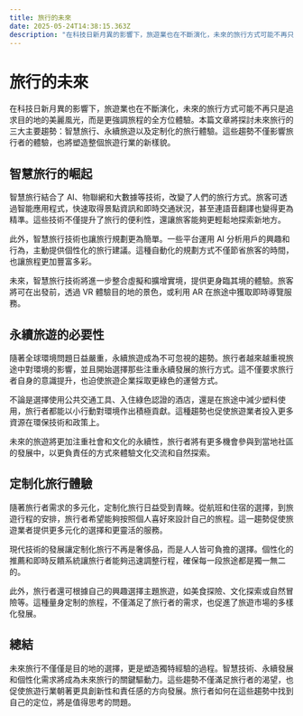 ```yaml
---
title: 旅行的未來
date: 2025-05-24T14:38:15.363Z
description: "在科技日新月異的影響下，旅遊業也在不斷演化，未來的旅行方式可能不再只是追求目的地的美麗風光，而是更強調旅程的全方位體驗。本篇文章將探討未來旅行的三大主要趨勢：智慧旅行、永續旅遊以及定制化的旅行體驗。這些趨勢不僅影響旅行者的體驗，也將塑造整個旅遊行業的新樣貌。"
---
```


# 旅行的未來

在科技日新月異的影響下，旅遊業也在不斷演化，未來的旅行方式可能不再只是追求目的地的美麗風光，而是更強調旅程的全方位體驗。本篇文章將探討未來旅行的三大主要趨勢：智慧旅行、永續旅遊以及定制化的旅行體驗。這些趨勢不僅影響旅行者的體驗，也將塑造整個旅遊行業的新樣貌。

## 智慧旅行的崛起

智慧旅行結合了 AI、物聯網和大數據等技術，改變了人們的旅行方式。旅客可透過智能應用程式，快速取得景點資訊和即時交通狀況，甚至連語音翻譯也變得更為精準。這些技術不僅提升了旅行的便利性，還讓旅客能夠更輕鬆地探索新地方。

此外，智慧旅行技術也讓旅行規劃更為簡單。一些平台運用 AI 分析用戶的興趣和行為，主動提供個性化的旅行建議。這種自動化的規劃方式不僅節省旅客的時間，也讓旅程更加豐富多彩。

未來，智慧旅行技術將進一步整合虛擬和擴增實境，提供更身臨其境的體驗。旅客將可在出發前，透過 VR 體驗目的地的景色，或利用 AR 在旅途中獲取即時導覽服務。

## 永續旅遊的必要性

隨著全球環境問題日益嚴重，永續旅遊成為不可忽視的趨勢。旅行者越來越重視旅途中對環境的影響，並且開始選擇那些注重永續發展的旅行方式。這不僅要求旅行者自身的意識提升，也迫使旅遊企業採取更綠色的運營方式。

不論是選擇使用公共交通工具、入住綠色認證的酒店，還是在旅途中減少塑料使用，旅行者都能以小行動對環境作出積極貢獻。這種趨勢也促使旅遊業者投入更多資源在環保技術和政策上。

未來的旅遊將更加注重社會和文化的永續性，旅行者將有更多機會參與到當地社區的發展中，以更負責任的方式來體驗文化交流和自然探索。

## 定制化旅行體驗

隨著旅行者需求的多元化，定制化旅行日益受到青睞。從航班和住宿的選擇，到旅遊行程的安排，旅行者希望能夠按照個人喜好來設計自己的旅程。這一趨勢促使旅遊業者提供更多元化的選擇和更靈活的服務。

現代技術的發展讓定制化旅行不再是奢侈品，而是人人皆可負擔的選擇。個性化的推薦和即時反饋系統讓旅行者能夠迅速調整行程，確保每一段旅途都是獨一無二的。

此外，旅行者還可根據自己的興趣選擇主題旅遊，如美食探險、文化探索或自然冒險等。這種量身定制的旅程，不僅滿足了旅行者的需求，也促進了旅遊市場的多樣化發展。

## 總結

未來旅行不僅僅是目的地的選擇，更是塑造獨特經驗的過程。智慧技術、永續發展和個性化需求將成為未來旅行的關鍵驅動力。這些趨勢不僅滿足旅行者的渴望，也促使旅遊行業朝著更具創新性和責任感的方向發展。旅行者如何在這些趨勢中找到自己的定位，將是值得思考的問題。